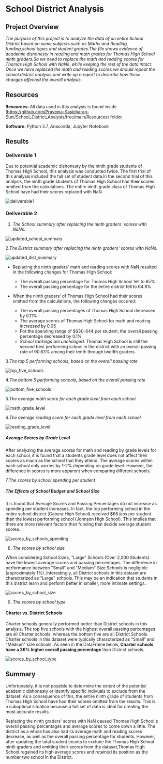 # School District Analysis

## Project Overview
*The purpose of this project is to analyze the data of an entire School District based on some subjects such as Maths and Reading, funding,school types and student grades.The file shows evidence of academic dishonesty in reading and math grades for Thomas High School ninth graders.So we need to replace the math and reading scores for Thomas High School with NaNs ,while keeping the rest of the data intact. Once we have replaced the math and reading scores,we should repeat the school district analysis and write up a report to describe how these changes affected the overall analysis.*

## Resources
**Resources:** All data used in this analysis is found inside 
(https://github.com/Praveeja-Sasidharan-Suni/School_District_Analysis/tree/main/Resources) folder.

**Software:** Python 3.7, Anaconda, Jupyter Notebook

## Results
### Deliverable 1
Due to potential academic dishonesty by the ninth grade students of Thomas High School, this analysis was conducted twice. The first trial of this analysis included the full set of student
 data.In the second trial of this analysis, the ninth grade students of Thomas High School had their scores omitted from the calculations. The entire ninth grade class of Thomas High School have
 had their scores replaced with NaN. 

![deliverable1](https://github.com/Praveeja-Sasidharan-Suni/School_District_Analysis/blob/main/Images/deliverable1.PNG?raw=true)

### Deliverable 2
1. *The School summary after replacing the ninth graders' scores with NaNs.*

![updated_school_summary](https://github.com/Praveeja-Sasidharan-Suni/School_District_Analysis/blob/main/Images/updated_school_summary.PNG?raw=true)

2.*The District summary after replacing the ninth graders' scores with NaNs.*

![updated_dist_summary](https://github.com/Praveeja-Sasidharan-Suni/School_District_Analysis/blob/main/Images/updated_dist_summary.PNG?raw=true)

- Replacing the ninth graders' math and reading scores with NaN resulted in the following changes for Thomas High School:
  - The overall passing percentage for Thomas High School fell to 65%
  - The overall passing percentage for the entire district fell to 64.9%
  

- When the ninth graders' of Thomas High School had their scores omitted from the calculations, the following changes occured:
  - The overall passing percentages of Thomas High School decreased by 0.11%
  - The average scores of Thomas High School for math and reading *increased* by 0.06
  - For the spending range of $630-644 per student, the overall passing percentage decreased by 0.1%
  - *School rankings are unchanged.* Thomas High School is still the second best performing school in the district with an overall passing rate of 90.63% among their tenth through twelfth graders.
  
3.*The top 5 performing schools, based on the overall passing rate*

![top_five_schools](https://github.com/Praveeja-Sasidharan-Suni/School_District_Analysis/blob/main/Images/top_five_schools.PNG?raw=true)

4.*The bottom 5 performing schools, based on the overall passing rate*

![bottom_five_schools](https://github.com/Praveeja-Sasidharan-Suni/School_District_Analysis/blob/main/Images/bottom_five_schools.PNG?raw=true)

5.*The average math score for each grade level from each school* 


![math_grade_level](https://github.com/Praveeja-Sasidharan-Suni/School_District_Analysis/blob/main/Images/math_grade_level.PNG?raw=true)

6.*The average reading score for each grade level from each school*

![reading_grade_level](https://github.com/Praveeja-Sasidharan-Suni/School_District_Analysis/blob/main/Images/reading_grade_level.PNG?raw=true)

##### Average Scores by Grade Level
After analyzing the average scores for math and reading by grade levels for each school, it is found that a students grade level does not affect their scores as much as the school that they
 attend. The average scores within each school only varries by 1-2% depending on grade level. However, the difference in scores is more apparent when comparing different schools. 


7.*The scores by school spending per student* 

##### The Effects of School Budget and School Size

It is found that Average Scores and Passing Percentages do not increase as spending per student increases. In fact, the top performing school in the entire school district 
(Cabera High School) received $68 *less* per student than the lowest performing school (Johnson High School). This implies that there are more relevant factors than funding 
that decide average student scores.

![scores_by_schools_spending](https://github.com/Praveeja-Sasidharan-Suni/School_District_Analysis/blob/main/Images/scores_by_schools_spending.PNG?raw=true)


8. *The scores by school size*

When considering School Sizes, "Large" Schools (Over 2,000 Students) have the lowest average scores and passing percentages. The difference in performance between "Small" and "Medium" Size
Schools is negligible (approximately 1%). Interestingly, all District schools in this dataset are characterized as "Large" schools. This may be an indication that students in this district
learn and perform better in smaller, more intimate settings.

 
![scores_by_school_size](https://github.com/Praveeja-Sasidharan-Suni/School_District_Analysis/blob/main/Images/scores_by_school_size.PNG?raw=true)

9. *The scores by school type*

#### Charter vs. District Schools
Charter schools generally performed better than District schools in this analysis. The top five schools with the highest overall passing percentages are all Charter schools, 
whereas the bottom five are all District Schools. Charter schools in this dataset were typically characterized as "Small" and "Medium" size schools. 
As seen in the DataFrame below, **Charter schools have a 36% higher overall passing percentage** than District schools.

![scores_by_school_type](https://github.com/Praveeja-Sasidharan-Suni/School_District_Analysis/blob/main/Images/scores_by_school_type.PNG?raw=true)

## Summary

Unfortunately, it is not possible to determine the extent of the potential academic dishonesty or identify specific indivuals to exclude from the dataset. As a consequence of this,
the entire ninth grade of students from Thomas High School have had their scores omitted from the results. This is a suboptimal situation because a full set of data is ideal for
creating the most accurate results.

Replacing the ninth graders' scores with NaN caused Thomas High School's overall passing percentages and average scores to come down a little. 
The district as a whole has also had its average math and reading scores decrease, as well as the overall passing percentage for students. However, after updating the total student counts 
to exclude the Thomas High School ninth graders and omitting their scores from the dataset,Thomas High School regained its high average scores and retained its position as the number two
 school in the District.


